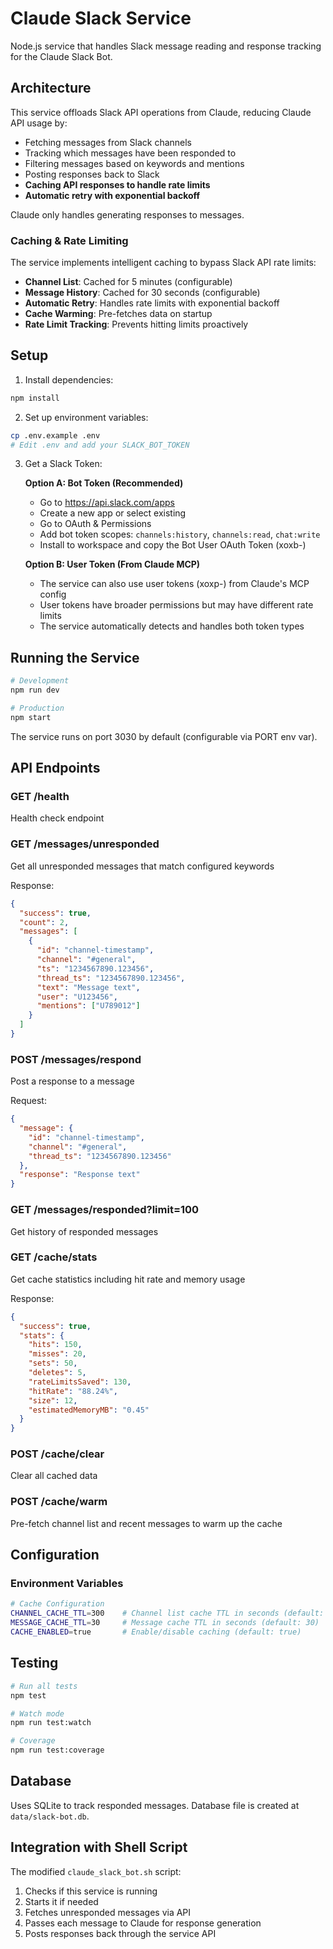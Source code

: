 # Claude Slack Service

Node.js service that handles Slack message reading and response tracking for the Claude Slack Bot.

## Architecture

This service offloads Slack API operations from Claude, reducing Claude API usage by:
- Fetching messages from Slack channels
- Tracking which messages have been responded to
- Filtering messages based on keywords and mentions
- Posting responses back to Slack
- **Caching API responses to handle rate limits**
- **Automatic retry with exponential backoff**

Claude only handles generating responses to messages.

### Caching & Rate Limiting

The service implements intelligent caching to bypass Slack API rate limits:
- **Channel List**: Cached for 5 minutes (configurable)
- **Message History**: Cached for 30 seconds (configurable)
- **Automatic Retry**: Handles rate limits with exponential backoff
- **Cache Warming**: Pre-fetches data on startup
- **Rate Limit Tracking**: Prevents hitting limits proactively

## Setup

1. Install dependencies:
```bash
npm install
```

2. Set up environment variables:
```bash
cp .env.example .env
# Edit .env and add your SLACK_BOT_TOKEN
```

3. Get a Slack Token:
   
   **Option A: Bot Token (Recommended)**
   - Go to https://api.slack.com/apps
   - Create a new app or select existing
   - Go to OAuth & Permissions
   - Add bot token scopes: `channels:history`, `channels:read`, `chat:write`
   - Install to workspace and copy the Bot User OAuth Token (xoxb-)
   
   **Option B: User Token (From Claude MCP)**
   - The service can also use user tokens (xoxp-) from Claude's MCP config
   - User tokens have broader permissions but may have different rate limits
   - The service automatically detects and handles both token types

## Running the Service

```bash
# Development
npm run dev

# Production
npm start
```

The service runs on port 3030 by default (configurable via PORT env var).

## API Endpoints

### GET /health
Health check endpoint

### GET /messages/unresponded
Get all unresponded messages that match configured keywords

Response:
```json
{
  "success": true,
  "count": 2,
  "messages": [
    {
      "id": "channel-timestamp",
      "channel": "#general",
      "ts": "1234567890.123456",
      "thread_ts": "1234567890.123456",
      "text": "Message text",
      "user": "U123456",
      "mentions": ["U789012"]
    }
  ]
}
```

### POST /messages/respond
Post a response to a message

Request:
```json
{
  "message": {
    "id": "channel-timestamp",
    "channel": "#general",
    "thread_ts": "1234567890.123456"
  },
  "response": "Response text"
}
```

### GET /messages/responded?limit=100
Get history of responded messages

### GET /cache/stats
Get cache statistics including hit rate and memory usage

Response:
```json
{
  "success": true,
  "stats": {
    "hits": 150,
    "misses": 20,
    "sets": 50,
    "deletes": 5,
    "rateLimitsSaved": 130,
    "hitRate": "88.24%",
    "size": 12,
    "estimatedMemoryMB": "0.45"
  }
}
```

### POST /cache/clear
Clear all cached data

### POST /cache/warm
Pre-fetch channel list and recent messages to warm up the cache

## Configuration

### Environment Variables

```bash
# Cache Configuration
CHANNEL_CACHE_TTL=300    # Channel list cache TTL in seconds (default: 300)
MESSAGE_CACHE_TTL=30     # Message cache TTL in seconds (default: 30)
CACHE_ENABLED=true       # Enable/disable caching (default: true)
```

## Testing

```bash
# Run all tests
npm test

# Watch mode
npm run test:watch

# Coverage
npm run test:coverage
```

## Database

Uses SQLite to track responded messages. Database file is created at `data/slack-bot.db`.

## Integration with Shell Script

The modified `claude_slack_bot.sh` script:
1. Checks if this service is running
2. Starts it if needed
3. Fetches unresponded messages via API
4. Passes each message to Claude for response generation
5. Posts responses back through the service API